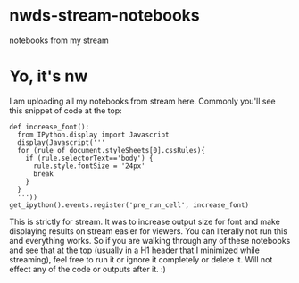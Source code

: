 # nwds-stream-notebooks
notebooks from my stream

# Yo, it's nw 
I am uploading all my notebooks from stream here. Commonly you'll see this snippet of code at the top: 

```
def increase_font():
  from IPython.display import Javascript
  display(Javascript('''
  for (rule of document.styleSheets[0].cssRules){
    if (rule.selectorText=='body') {
      rule.style.fontSize = '24px'
      break
    }
  }
  '''))
get_ipython().events.register('pre_run_cell', increase_font)
```

This is strictly for stream. It was to increase output size for font and make displaying results on stream easier for viewers. You can literally not run this and everything works. So if you are walking through any of these notebooks and see that at the top (usually in a H1 header that I minimized while streaming), feel free to run it or ignore it completely or delete it. Will not effect any of the code or outputs after it. :)  
